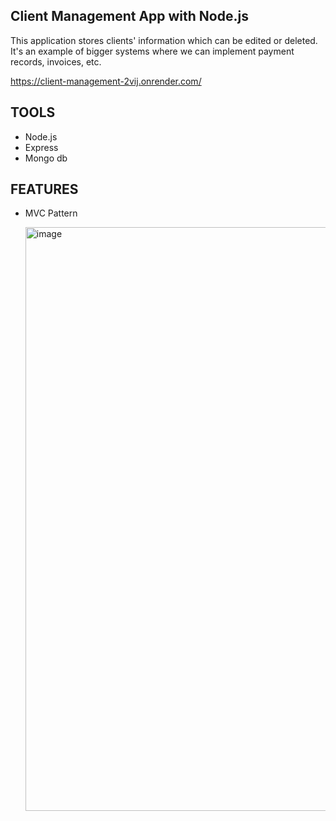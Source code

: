 ## Client Management App with Node.js

This application stores clients' information which can be edited or deleted. It's an example of bigger systems where we can implement payment records, invoices, etc. 

https://client-management-2vij.onrender.com/

## TOOLS
- Node.js
- Express
- Mongo db

## FEATURES
- MVC Pattern

  <img width="1912" height="934" alt="image" src="https://github.com/user-attachments/assets/68ad01fa-c385-4df7-b379-dca37b9a66c5" />
